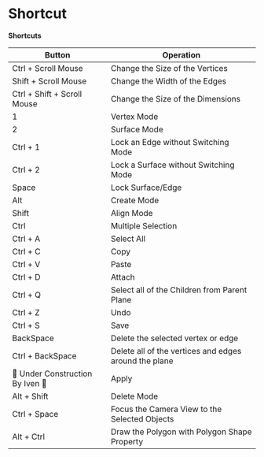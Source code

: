 # Shortcut

**Shortcuts**

| **Button** | **Operation** |
| --- | --- |
| Ctrl + Scroll Mouse | Change the Size of the Vertices |
| Shift + Scroll Mouse | Change the Width of the Edges |
| Ctrl + Shift + Scroll Mouse | Change the Size of the Dimensions |
| 1 | Vertex Mode |
| 2 | Surface Mode |
| Ctrl + 1 | Lock an Edge without Switching Mode |
| Ctrl + 2 | Lock a Surface without Switching Mode |
| Space | Lock Surface/Edge |
| Alt | Create Mode |
| Shift | Align Mode |
| Ctrl | Multiple Selection |
| Ctrl + A | Select All |
| Ctrl + C | Copy |
| Ctrl + V | Paste |
| Ctrl + D | Attach |
| Ctrl + Q | Select all of the Children from Parent Plane |
| Ctrl + Z | Undo |
| Ctrl + S | Save |
| BackSpace | Delete the selected vertex or edge |
| Ctrl + BackSpace | Delete all of the vertices and edges around the plane |
| 🚧 Under Construction By Iven 🚧 | Apply |
| Alt + Shift | Delete Mode |
| Ctrl + Space | Focus the Camera View to the Selected Objects |
| Alt + Ctrl | Draw the Polygon with Polygon Shape Property |

